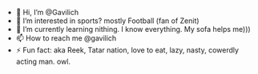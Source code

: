 - 👋 Hi, I’m @Gavilich
- 👀 I’m interested in sports? mostly Football (fan of Zenit)
- 🌱 I’m currently learning nithing. I know everything. My sofa helps me)))
- 📫 How to reach me @gavilich
- ⚡ Fun fact: aka Reek, Tatar nation, love to eat, lazy, nasty, cowerdly acting man. owl. 
